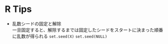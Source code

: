 # R Tips

* 乱数シードの固定と解除  
一旦固定すると、解除するまでは固定したシードをスタートに決まった順番に乱数が得られる
`set.seed(X)`
`set.seed(NULL)`
